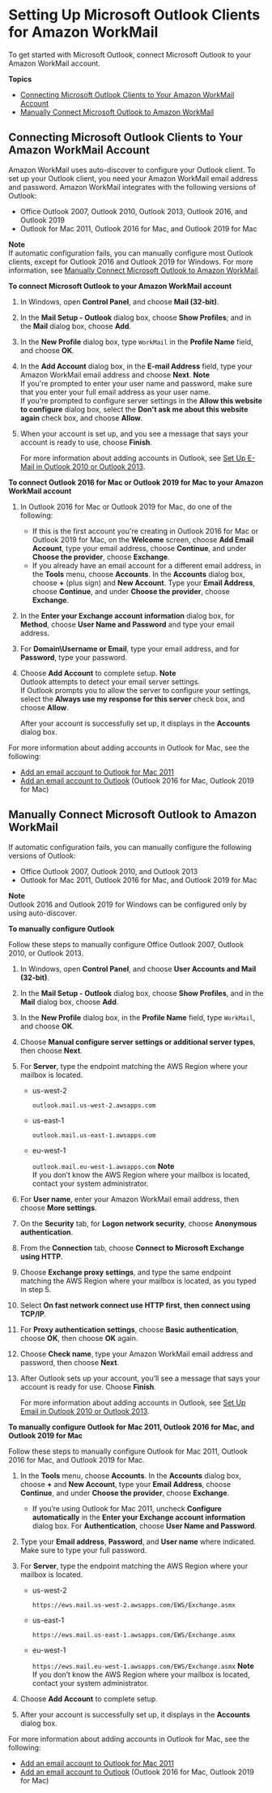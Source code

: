 # Setting Up Microsoft Outlook Clients for Amazon WorkMail<a name="outlook-client"></a>

To get started with Microsoft Outlook, connect Microsoft Outlook to your Amazon WorkMail account\.

**Topics**
+ [Connecting Microsoft Outlook Clients to Your Amazon WorkMail Account](#connect-outlook-client)
+ [Manually Connect Microsoft Outlook to Amazon WorkMail](#manual-outlook-client)

## Connecting Microsoft Outlook Clients to Your Amazon WorkMail Account<a name="connect-outlook-client"></a>

Amazon WorkMail uses auto\-discover to configure your Outlook client\. To set up your Outlook client, you need your Amazon WorkMail email address and password\. Amazon WorkMail integrates with the following versions of Outlook:
+ Office Outlook 2007, Outlook 2010, Outlook 2013, Outlook 2016, and Outlook 2019
+ Outlook for Mac 2011, Outlook 2016 for Mac, and Outlook 2019 for Mac

**Note**  
If automatic configuration fails, you can manually configure most Outlook clients, except for Outlook 2016 and Outlook 2019 for Windows\. For more information, see [Manually Connect Microsoft Outlook to Amazon WorkMail](#manual-outlook-client)\.

**To connect Microsoft Outlook to your Amazon WorkMail account**

1. In Windows, open **Control Panel**, and choose **Mail \(32\-bit\)**\.

1. In the **Mail Setup \- Outlook** dialog box, choose **Show Profiles**; and in the **Mail** dialog box, choose **Add**\. 

1. In the **New Profile** dialog box, type `WorkMail` in the **Profile Name** field, and choose **OK**\. 

1. In the **Add Account** dialog box, in the **E\-mail Address** field, type your Amazon WorkMail email address and choose **Next**\. 
**Note**  
If you're prompted to enter your user name and password, make sure that you enter your full email address as your user name\.  
If you're prompted to configure server settings in the **Allow this website to configure** dialog box, select the **Don't ask me about this website again** check box, and choose **Allow**\.

1. When your account is set up, and you see a message that says your account is ready to use, choose **Finish**\.

   For more information about adding accounts in Outlook, see [Set Up E\-Mail in Outlook 2010 or Outlook 2013](http://help.outlook.com/en-us/140/dd253202.aspx)\.

**To connect Outlook 2016 for Mac or Outlook 2019 for Mac to your Amazon WorkMail account**

1. In Outlook 2016 for Mac or Outlook 2019 for Mac, do one of the following: 
   + If this is the first account you're creating in Outlook 2016 for Mac or Outlook 2019 for Mac, on the **Welcome** screen, choose **Add Email Account**, type your email address, choose **Continue**, and under **Choose the provider**, choose **Exchange**\.
   + If you already have an email account for a different email address, in the **Tools** menu, choose **Accounts**\. In the **Accounts** dialog box, choose **\+** \(plus sign\) and **New Account**\. Type your **Email Address**, choose **Continue**, and under **Choose the provider**, choose **Exchange**\. 

1. In the **Enter your Exchange account information** dialog box, for **Method**, choose **User Name and Password** and type your email address\. 

1. For **Domain\\Username or Email**, type your email address, and for **Password**, type your password\. 

1. Choose **Add Account** to complete setup\. 
**Note**  
Outlook attempts to detect your email server settings\.  
If Outlook prompts you to allow the server to configure your settings, select the **Always use my response for this server** check box, and choose **Allow**\.

   After your account is successfully set up, it displays in the **Accounts** dialog box\.

For more information about adding accounts in Outlook for Mac, see the following:
+ [Add an email account to Outlook for Mac 2011](https://support.office.com/en-us/article/Add-an-email-account-to-Outlook-for-Mac-2011-fdd33fab-b745-4762-a1c6-70ddba452983)
+ [Add an email account to Outlook](https://support.office.com/en-us/article/add-an-email-account-to-outlook-6e27792a-9267-4aa4-8bb6-c84ef146101b) \(Outlook 2016 for Mac, Outlook 2019 for Mac\)

## Manually Connect Microsoft Outlook to Amazon WorkMail<a name="manual-outlook-client"></a>

If automatic configuration fails, you can manually configure the following versions of Outlook:
+ Office Outlook 2007, Outlook 2010, and Outlook 2013
+ Outlook for Mac 2011, Outlook 2016 for Mac, and Outlook 2019 for Mac

**Note**  
Outlook 2016 and Outlook 2019 for Windows can be configured only by using auto\-discover\.

**To manually configure Outlook**

Follow these steps to manually configure Office Outlook 2007, Outlook 2010, or Outlook 2013\.

1. In Windows, open **Control Panel**, and choose **User Accounts and Mail \(32\-bit\)**\.

1. In the **Mail Setup \- Outlook** dialog box, choose **Show Profiles**, and in the **Mail** dialog box, choose **Add**\. 

1. In the **New Profile** dialog box, in the **Profile Name** field, type `WorkMail`, and choose **OK**\.

1. Choose **Manual configure server settings or additional server types**, then choose **Next**\.

1. For **Server**, type the endpoint matching the AWS Region where your mailbox is located\.
   + us\-west\-2

     `outlook.mail.us-west-2.awsapps.com`
   + us\-east\-1

     `outlook.mail.us-east-1.awsapps.com`
   + eu\-west\-1

     `outlook.mail.eu-west-1.awsapps.com`
**Note**  
If you don’t know the AWS Region where your mailbox is located, contact your system administrator\.

1. For **User name**, enter your Amazon WorkMail email address, then choose **More settings**\.

1. On the **Security** tab, for **Logon network security**, choose **Anonymous authentication**\.

1. From the **Connection** tab, choose **Connect to Microsoft Exchange using HTTP**\.

1. Choose **Exchange proxy settings**, and type the same endpoint matching the AWS Region where your mailbox is located, as you typed in step 5\.

1. Select **On fast network connect use HTTP first, then connect using TCP/IP**\.

1. For **Proxy authentication settings**, choose **Basic authentication**, choose **OK**, then choose **OK** again\.

1. Choose **Check name**, type your Amazon WorkMail email address and password, then choose **Next**\.

1. After Outlook sets up your account, you’ll see a message that says your account is ready for use\. Choose **Finish**\.

   For more information about adding accounts in Outlook, see [Set Up Email in Outlook 2010 or Outlook 2013](http://help.outlook.com/en-us/140/dd253202.aspx)\.

**To manually configure Outlook for Mac 2011, Outlook 2016 for Mac, and Outlook 2019 for Mac**

Follow these steps to manually configure Outlook for Mac 2011, Outlook 2016 for Mac, and Outlook 2019 for Mac\.

1. In the **Tools** menu, choose **Accounts**\. In the **Accounts** dialog box, choose **\+** and **New Account**, type your **Email Address**, choose **Continue**, and under **Choose the provider**, choose **Exchange**\.
   + If you’re using Outlook for Mac 2011, uncheck **Configure automatically** in the **Enter your Exchange account information** dialog box\. For **Authentication**, choose **User Name and Password**\.

1. Type your **Email address**, **Password**, and **User name** where indicated\. Make sure to type your full password\.

1. For **Server**, type the endpoint matching the AWS Region where your mailbox is located\.
   + us\-west\-2

     `https://ews.mail.us-west-2.awsapps.com/EWS/Exchange.asmx`
   + us\-east\-1

     `https://ews.mail.us-east-1.awsapps.com/EWS/Exchange.asmx`
   + eu\-west\-1

     `https://ews.mail.eu-west-1.awsapps.com/EWS/Exchange.asmx`
**Note**  
If you don’t know the AWS Region where your mailbox is located, contact your system administrator\.

1. Choose **Add Account** to complete setup\.

1. After your account is successfully set up, it displays in the **Accounts** dialog box\.

For more information about adding accounts in Outlook for Mac, see the following:
+ [Add an email account to Outlook for Mac 2011](https://support.office.com/en-us/article/Add-an-email-account-to-Outlook-for-Mac-2011-fdd33fab-b745-4762-a1c6-70ddba452983)
+ [Add an email account to Outlook](https://support.office.com/en-us/article/add-an-email-account-to-outlook-6e27792a-9267-4aa4-8bb6-c84ef146101b) \(Outlook 2016 for Mac, Outlook 2019 for Mac\)